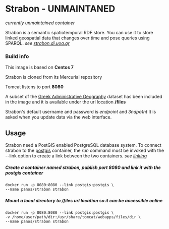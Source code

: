# Strabon - UNMAINTANED

*currently unmaintained container*

Strabon is a semantic spatiotemporal RDF store. You can use it to store linked geospatial data that changes over time and pose queries using SPARQL.
*see [strabon.di.uoa.gr](http://strabon.di.uoa.gr/)*

### Build info
This image is based on **Centos 7**

Strabon is cloned from its Mercurial repository

Tomcat listens to port **8080**

A subset of the
[Greek Administrative Geography](http://www.linkedopendata.gr/dataset/greek-administrative-geography)
dataset has been included in the image  and it is available under the url location **/files**

Strabon's default username and password is *endpoint* and *3ndpo1nt*
It is asked when you update data via the web interface.

## Usage
Strabon need a PostGIS enabled PostgreSQL database system.
To connect strabon to the
[postgis](/postgis)
container, the *run* command must be invoked with the --link option to create a link between the two containers.
*see [linking](https://docs.docker.com/userguide/dockerlinks/)*


##### Create a container named strabon, publish port 8080 and link it with the postgis container

    docker run -p 8080:8080 --link postgis:postgis \
    --name panos/strabon strabon

##### Mount a local directory to /files url location so it can be accessible online

    docker run -p 8080:8080 --link postgis:postgis \
    -v /home/user/path/dir:/usr/share/tomcat/webapps/files/dir \
    --name panos/strabon strabon
